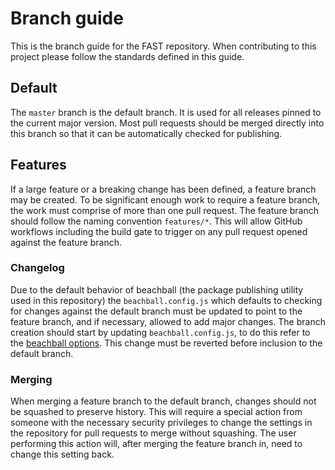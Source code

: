 # Branch guide

This is the branch guide for the FAST repository. When contributing to this project please follow the standards defined in this guide.

## Default

The `master` branch is the default branch. It is used for all releases pinned to the current major version. Most pull requests should be merged directly into this branch so that it can be automatically checked for publishing.

## Features

If a large feature or a breaking change has been defined, a feature branch may be created. To be significant enough work to require a feature branch, the work must comprise of more than one pull request. The feature branch should follow the naming convention `features/*`. This will allow GitHub workflows including the build gate to trigger on any pull request opened against the feature branch.

### Changelog

Due to the default behavior of beachball (the package publishing utility used in this repository) the `beachball.config.js` which defaults to checking for changes against the default branch must be updated to point to the feature branch, and if necessary, allowed to add major changes. The branch creation should start by updating `beachball.config.js`, to do this refer to the [beachball options](https://github.com/microsoft/beachball/blob/master/docs/overview/configuration.md#options). This change must be reverted before inclusion to the default branch.

### Merging

When merging a feature branch to the default branch, changes should not be squashed to preserve history. This will require a special action from someone with the necessary security privileges to change the settings in the repository for pull requests to merge without squashing. The user performing this action will, after merging the feature branch in, need to change this setting back.